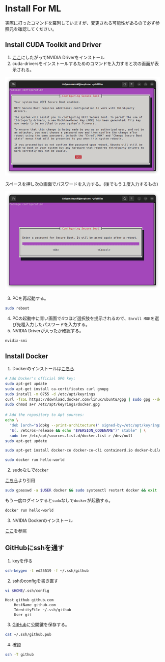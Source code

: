 # Install For ML
実際に打ったコマンドを羅列していますが、変更される可能性があるので必ず参照元を確認してください。
## Install CUDA Toolkit and Driver

1. [ここ](https://developer.nvidia.com/cuda-downloads)にしたがってNVIDIA Driverをインストール
2. cuda-driversをインストールするためのコマンドを入力すると次の画面が表示される。 

![config secure boot](../img/configuring_secure_boot.png)

スペースを押し次の画面でパスワードを入力する。(後でもう１度入力するもの)

![config secure boot password](../img/configuring_secure_boot_passowrd.png)

3. PCを再起動する。
```sh
sudo reboot
```
4. PCの起動中に青い画面で4つほど選択肢を提示されるので、`Enroll MOK`を選び先程入力したパスワードを入力する。
5. NVIDIA Driverが入ったか確認する。
```sh
nvidia-smi
```


## Install Docker

1. Dockerのインストールは[こちら](https://docs.docker.com/engine/install/ubuntu/#install-using-the-repository)
```sh
# Add Docker's official GPG key:
sudo apt-get update
sudo apt-get install ca-certificates curl gnupg
sudo install -m 0755 -d /etc/apt/keyrings
curl -fsSL https://download.docker.com/linux/ubuntu/gpg | sudo gpg --dearmor -o /etc/apt/keyrings/docker.gpg
sudo chmod a+r /etc/apt/keyrings/docker.gpg

# Add the repository to Apt sources:
echo \
  "deb [arch="$(dpkg --print-architecture)" signed-by=/etc/apt/keyrings/docker.gpg] https://download.docker.com/linux/ubuntu \
  "$(. /etc/os-release && echo "$VERSION_CODENAME")" stable" | \
  sudo tee /etc/apt/sources.list.d/docker.list > /dev/null
sudo apt-get update
```
```sh
sudo apt-get install docker-ce docker-ce-cli containerd.io docker-buildx-plugin docker-compose-plugin
```
```sh
sudo docker run hello-world
```

2. sudoなしで`docker`

[こちら](https://qiita.com/DQNEO/items/da5df074c48b012152ee)より引用
```sh
sudo gpasswd -a $USER docker && sudo systemctl restart docker && exit
```
もう一度ログインすると`sudo`なしで`docker`が起動する。
```sh
docker run hello-world
```

3. NVIDIA Dockerのインストール

[ここ](nvidia.md#nvidia-docker-のインストール)を参照

## GitHubにsshを通す
1. keyを作る
```sh
ssh-keygen -t ed25519 -f ~/.ssh/github
```
2. sshのconfigを書き直す
```sh
vi $HOME/.ssh/config
```
```
Host github github.com
	HostName github.com
	IdentityFile ~/.ssh/github
	User git
```
3. [GitHub](https://github.com/settings/keys)に公開鍵を保存する。
```sh
cat ~/.ssh/github.pub
```
4. 確認
```sh
ssh -T github
```